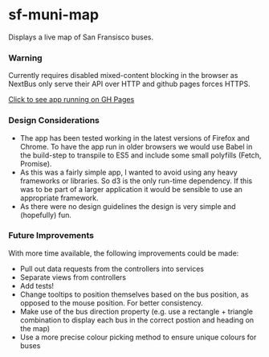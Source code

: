 # sf-muni-map

Displays a live map of San Fransisco buses.

### Warning
Currently requires disabled mixed-content blocking in the browser as NextBus only serve their API over HTTP and github pages forces HTTPS.

[Click to see app running on GH Pages](https://kpbp.github.io/sf-muni-map/)

### Design Considerations
* The app has been tested working in the latest versions of Firefox and Chrome. To have the app run in older browsers we would use Babel in the build-step to transpile to ES5 and include some small polyfills (Fetch, Promise).
* As this was a fairly simple app, I wanted to avoid using any heavy frameworks or libraries. So d3 is the only run-time dependency. If this was to be part of a larger application it would be sensible to use an appropriate framework.
* As there were no design guidelines the design is very simple and (hopefully) fun.


### Future Improvements
With more time available, the following improvements could be made:
* Pull out data requests from the controllers into services
* Separate views from controllers
* Add tests!
* Change tooltips to position themselves based on the bus position, as opposed to the mouse position. For better consistency.
* Make use of the bus direction property (e.g. use a rectangle + triangle combination to display each bus in the correct postion and heading on the map)
* Use a more precise colour picking method to ensure unique colours for buses
